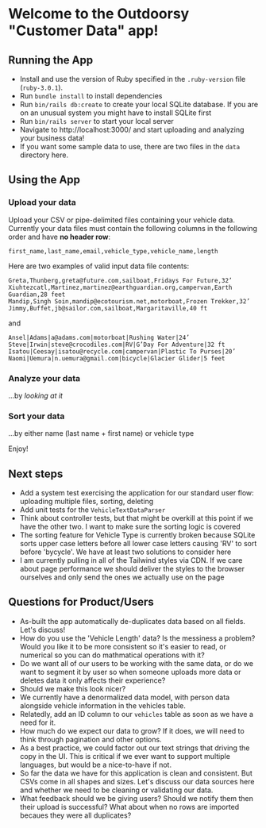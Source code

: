 # **Welcome to the Outdoorsy "Customer Data" app!**

## **Running the App**

* Install and use the version of Ruby specified in the `.ruby-version` file (`ruby-3.0.1`).
* Run `bundle install` to install dependencies
* Run `bin/rails db:create` to create your local SQLite database. If you are on an unusual system you might have
  to install SQLite first
* Run `bin/rails server` to start your local server
* Navigate to http://localhost:3000/ and start uploading and analyzing your business data!
* If you want some sample data to use, there are two files in the `data` directory here.

## **Using the App**

### Upload your data
Upload your CSV or pipe-delimited files containing your vehicle data. Currently
your data files must contain the following columns in the following order and have
**no header row**:

```
first_name,last_name,email,vehicle_type,vehicle_name,length
```

Here are two examples of valid input data file contents:

```
Greta,Thunberg,greta@future.com,sailboat,Fridays For Future,32’
Xiuhtezcatl,Martinez,martinez@earthguardian.org,campervan,Earth Guardian,28 feet
Mandip,Singh Soin,mandip@ecotourism.net,motorboat,Frozen Trekker,32’
Jimmy,Buffet,jb@sailor.com,sailboat,Margaritaville,40 ft
```

and

```
Ansel|Adams|a@adams.com|motorboat|Rushing Water|24’
Steve|Irwin|steve@crocodiles.com|RV|G’Day For Adventure|32 ft
Isatou|Ceesay|isatou@recycle.com|campervan|Plastic To Purses|20’
Naomi|Uemura|n.uemura@gmail.com|bicycle|Glacier Glider|5 feet
```

### Analyze your data
...by _looking at it_

### Sort your data
...by either name (last name + first name) or vehicle type

Enjoy!

## **Next steps**
* Add a system test exercising the application for our standard user flow: uploading multiple files, sorting, deleting
* Add unit tests for the `VehicleTextDataParser`
* Think about controller tests, but that might be overkill at this point if we have the other two. I want to make sure
  the sorting logic is covered
* The sorting feature for Vehicle Type is currently broken because SQLite sorts upper case letters before all lower case
  letters causing 'RV' to sort before 'bycycle'. We have at least two solutions to consider here
* I am currently pulling in all of the Tailwind styles via CDN. If we care about page performance we should deliver the
  styles to the browser ourselves and only send the ones we actually use on the page

## **Questions for Product/Users**
* As-built the app automatically de-duplicates data based on all fields. Let's discuss!
* How do you use the 'Vehicle Length' data? Is the messiness a problem? Would you like it to be more consistent
  so it's easier to read, or numerical so you can do mathmatical operations with it?
* Do we want all of our users to be working with the same data, or do we want to segment it by user so when
  someone uploads more data or deletes data it only affects their experience?
* Should we make this look nicer?
* We currently have a denormalized data model, with person data alongside vehicle information in the vehicles table.
* Relatedly, add an ID column to our `vehicles` table as soon as we have a need for it.
* How much do we expect our data to grow? If it does, we will need to think through pagination and other options.
* As a best practice, we could factor out our text strings that driving the copy in the UI. This is critical
  if we ever want to support multiple languages, but would be a nice-to-have if not.
* So far the data we have for this application is clean and consistent. But CSVs come in all shapes and sizes. Let's
  discuss our data sources here and whether we need to be cleaning or validating our data.
* What feedback should we be giving users? Should we notify them then their upload is successful? What about when
  no rows are imported becaues they were all duplicates?
